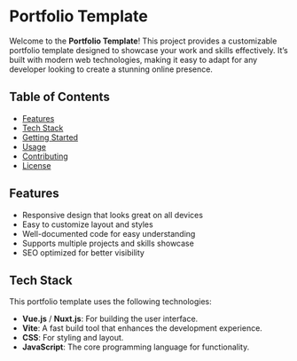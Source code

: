# Portfolio Template

Welcome to the **Portfolio Template**! This project provides a customizable portfolio template designed to showcase your work and skills effectively. It’s built with modern web technologies, making it easy to adapt for any developer looking to create a stunning online presence.

## Table of Contents

- [Features](#features)
- [Tech Stack](#tech-stack)
- [Getting Started](#getting-started)
- [Usage](#usage)
- [Contributing](#contributing)
- [License](#license)

## Features

- Responsive design that looks great on all devices
- Easy to customize layout and styles
- Well-documented code for easy understanding
- Supports multiple projects and skills showcase
- SEO optimized for better visibility

## Tech Stack

This portfolio template uses the following technologies:

- **Vue.js** / **Nuxt.js**: For building the user interface.
- **Vite**: A fast build tool that enhances the development experience.
- **CSS**: For styling and layout.
- **JavaScript**: The core programming language for functionality.
